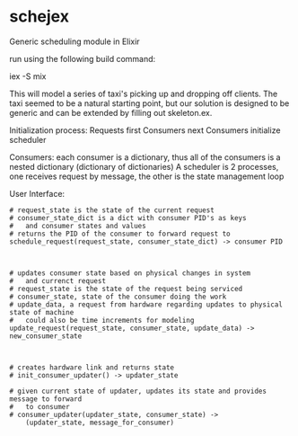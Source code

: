 # schejex
Generic scheduling module in Elixir

run using the following build command:

iex -S mix

This will model a series of taxi's picking up and dropping off clients. The taxi seemed to be a natural starting point, but our solution is designed to be generic and can be extended by filling out skeleton.ex.

Initialization process:
Requests first
Consumers next
Consumers initialize scheduler

Consumers: each consumer is a dictionary, thus all of the consumers is a nested dictionary (dictionary of dictionaries)
A scheduler is 2 processes, one receives request by message, the other is the state management loop



User Interface:
    
    # request_state is the state of the current request
    # consumer_state_dict is a dict with consumer PID's as keys
    #   and consumer states and values
    # returns the PID of the consumer to forward request to
    schedule_request(request_state, consumer_state_dict) -> consumer PID



    # updates consumer state based on physical changes in system
    #   and currenct request
    # request_state is the state of the request being serviced
    # consumer_state, state of the consumer doing the work
    # update_data, a request from hardware regarding updates to physical state of machine
    #   could also be time increments for modeling
    update_request(request_state, consumer_state, update_data) -> new_consumer_state



    # creates hardware link and returns state
    # init_consumer_updater() -> updater_state

    # given current state of updater, updates its state and provides message to forward
    #   to consumer
    # consumer_updater(updater_state, consumer_state) -> 
        (updater_state, message_for_consumer)

